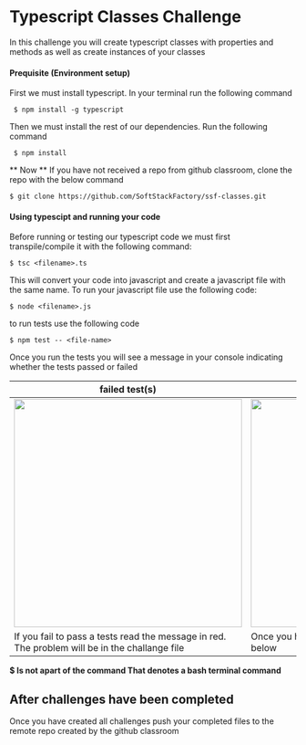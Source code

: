 # Typescript Classes Challenge
In this challenge you will create typescript classes with properties and methods as well as create instances of your classes


#### Prequisite (Environment setup)

First we must install typescript. In your terminal run the following command
```
 $ npm install -g typescript
```
Then we must install the rest of our dependencies.  Run the following command
```
 $ npm install
```

** Now ** If you have not received a repo from github classroom, clone the repo with the below command

```
$ git clone https://github.com/SoftStackFactory/ssf-classes.git
```


#### Using typescipt and running your code

Before running or testing our typescript code we must first transpile/compile it with the following command:
```
$ tsc <filename>.ts
```

This will convert your code into javascript and create a javascript file with the same name.
To run your javascript file use the following code:

```
$ node <filename>.js
```

to run tests use the following code
```
$ npm test -- <file-name>
```

Once you run the tests you will see a message in your console indicating whether the tests passed or failed

| **failed test(s)**  | **passed test(s)** |
| ------------- | ------------- |
|<img src="./screenshots/failed-test.png" width="400" />  | <img src="./screenshots/passed-test.png" width="400" />  |
|If you fail to pass a tests read the message in red. The problem will be in the challange file | Once you have passed all tests move on to the steps below|

**$  Is not apart of the command That denotes a bash terminal command**

## After challenges have been completed
Once you have created all challenges push your completed files to the remote repo created by the github classroom


<!-- ## Start in example import folder [here](https://github.com/SoftStackFactory/typescript-imports/tree/master/example-import) -->

